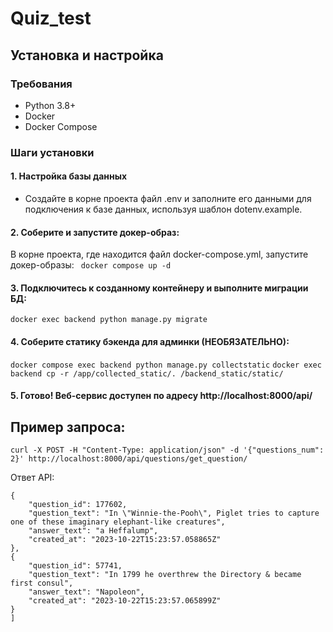 # Quiz_test

## Установка и настройка

### Требования
- Python 3.8+
- Docker
- Docker Compose

### Шаги установки

#### 1. Настройка базы данных
- Создайте в корне проекта файл .env и заполните его данными для подключения к базе данных, используя шаблон dotenv.example.

#### 2. Соберите и запустите докер-образ:
В корне проекта, где находится файл docker-compose.yml, запустите докер-образы:
``` docker compose up -d```

#### 3. Подключитесь к созданному контейнеру и выполните миграции БД:
```docker exec backend python manage.py migrate```

#### 4. Соберите статику бэкенда для админки (НЕОБЯЗАТЕЛЬНО):
``` docker compose exec backend python manage.py collectstatic ```
``` docker exec backend cp -r /app/collected_static/. /backend_static/static/ ```

#### 5. Готово! Веб-сервис доступен по адресу http://localhost:8000/api/


## Пример запроса:
```curl -X POST -H "Content-Type: application/json" -d '{"questions_num": 2}' http://localhost:8000/api/questions/get_question/```

Ответ API: 
```
{
    "question_id": 177602,
    "question_text": "In \"Winnie-the-Pooh\", Piglet tries to capture one of these imaginary elephant-like creatures",
    "answer_text": "a Heffalump",
    "created_at": "2023-10-22T15:23:57.058865Z"
},
{
    "question_id": 57741,
    "question_text": "In 1799 he overthrew the Directory & became first consul",
    "answer_text": "Napoleon",
    "created_at": "2023-10-22T15:23:57.065899Z"
}
]
```